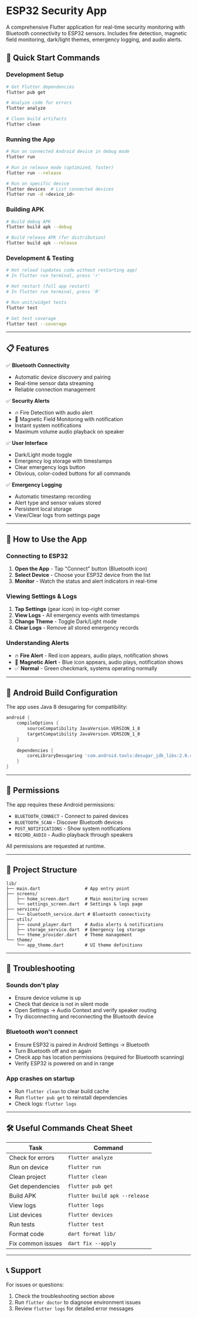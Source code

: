 # ESP32 Security App

A comprehensive Flutter application for real-time security monitoring with Bluetooth connectivity to ESP32 sensors. Includes fire detection, magnetic field monitoring, dark/light themes, emergency logging, and audio alerts.

## 🚀 Quick Start Commands

### **Development Setup**
```bash
# Get Flutter dependencies
flutter pub get

# Analyze code for errors
flutter analyze

# Clean build artifacts
flutter clean
```

### **Running the App**
```bash
# Run on connected Android device in debug mode
flutter run

# Run in release mode (optimized, faster)
flutter run --release

# Run on specific device
flutter devices  # List connected devices
flutter run -d <device_id>
```

### **Building APK**
```bash
# Build debug APK
flutter build apk --debug

# Build release APK (for distribution)
flutter build apk --release
```

### **Development & Testing**
```bash
# Hot reload (updates code without restarting app)
# In flutter run terminal, press 'r'

# Hot restart (full app restart)
# In flutter run terminal, press 'R'

# Run unit/widget tests
flutter test

# Get test coverage
flutter test --coverage
```

---

## 📋 Features

✅ **Bluetooth Connectivity**
- Automatic device discovery and pairing
- Real-time sensor data streaming
- Reliable connection management

✅ **Security Alerts**
- 🔥 Fire Detection with audio alert
- 🧲 Magnetic Field Monitoring with notification
- Instant system notifications
- Maximum volume audio playback on speaker

✅ **User Interface**
- Dark/Light mode toggle
- Emergency log storage with timestamps
- Clear emergency logs button
- Obvious, color-coded buttons for all commands

✅ **Emergency Logging**
- Automatic timestamp recording
- Alert type and sensor values stored
- Persistent local storage
- View/Clear logs from settings page

---

## 📱 How to Use the App

### **Connecting to ESP32**
1. **Open the App** - Tap "Connect" button (Bluetooth icon)
2. **Select Device** - Choose your ESP32 device from the list
3. **Monitor** - Watch the status and alert indicators in real-time

### **Viewing Settings & Logs**
1. **Tap Settings** (gear icon) in top-right corner
2. **View Logs** - All emergency events with timestamps
3. **Change Theme** - Toggle Dark/Light mode
4. **Clear Logs** - Remove all stored emergency records

### **Understanding Alerts**
- 🔥 **Fire Alert** - Red icon appears, audio plays, notification shows
- 🧲 **Magnetic Alert** - Blue icon appears, audio plays, notification shows
- ✅ **Normal** - Green checkmark, systems operating normally

---

## 🔧 Android Build Configuration

The app uses Java 8 desugaring for compatibility:
```gradle
android {
    compileOptions {
        sourceCompatibility JavaVersion.VERSION_1_8
        targetCompatibility JavaVersion.VERSION_1_8
    }
    
    dependencies {
        coreLibraryDesugaring 'com.android.tools:desugar_jdk_libs:2.0.4'
    }
}
```

---

## 🔐 Permissions

The app requires these Android permissions:
- `BLUETOOTH_CONNECT` - Connect to paired devices
- `BLUETOOTH_SCAN` - Discover Bluetooth devices  
- `POST_NOTIFICATIONS` - Show system notifications
- `RECORD_AUDIO` - Audio playback through speakers

All permissions are requested at runtime.

---

## 📁 Project Structure

```
lib/
├── main.dart                 # App entry point
├── screens/
│   ├── home_screen.dart      # Main monitoring screen
│   └── settings_screen.dart  # Settings & logs page
├── services/
│   └── bluetooth_service.dart # Bluetooth connectivity
├── utils/
│   ├── sound_player.dart     # Audio alerts & notifications
│   ├── storage_service.dart  # Emergency log storage
│   └── theme_provider.dart   # Theme management
└── theme/
    └── app_theme.dart        # UI theme definitions
```

---

## 🐛 Troubleshooting

### **Sounds don't play**
- Ensure device volume is up
- Check that device is not in silent mode
- Open Settings → Audio Context and verify speaker routing
- Try disconnecting and reconnecting the Bluetooth device

### **Bluetooth won't connect**
- Ensure ESP32 is paired in Android Settings → Bluetooth
- Turn Bluetooth off and on again
- Check app has location permissions (required for Bluetooth scanning)
- Verify ESP32 is powered on and in range

### **App crashes on startup**
- Run `flutter clean` to clear build cache
- Run `flutter pub get` to reinstall dependencies
- Check logs: `flutter logs`

---

## 🛠️ Useful Commands Cheat Sheet

| Task | Command |
|------|---------|
| Check for errors | `flutter analyze` |
| Run on device | `flutter run` |
| Clean project | `flutter clean` |
| Get dependencies | `flutter pub get` |
| Build APK | `flutter build apk --release` |
| View logs | `flutter logs` |
| List devices | `flutter devices` |
| Run tests | `flutter test` |
| Format code | `dart format lib/` |
| Fix common issues | `dart fix --apply` |

---

## 📞 Support

For issues or questions:
1. Check the troubleshooting section above
2. Run `flutter doctor` to diagnose environment issues
3. Review `flutter logs` for detailed error messages
